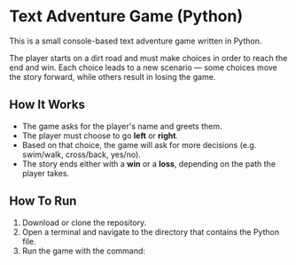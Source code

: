  # Text Adventure Game (Python)

This is a small console-based text adventure game written in Python.

The player starts on a dirt road and must make choices in order to reach the end and win. Each choice leads to a new scenario — some choices move the story forward, while others result in losing the game.

 

## How It Works

- The game asks for the player's name and greets them.
- The player must choose to go **left** or **right**.
- Based on that choice, the game will ask for more decisions (e.g. swim/walk, cross/back, yes/no).
- The story ends either with a **win** or a **loss**, depending on the path the player takes.

 
## How To Run

1. Download or clone the repository.
2. Open a terminal and navigate to the directory that contains the Python file.
3. Run the game with the command:

